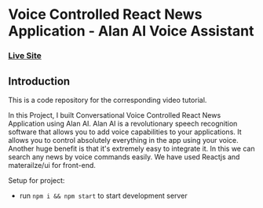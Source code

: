 # Voice Controlled React News Application - Alan AI Voice Assistant

### [Live Site](https://alan-news-app.netlify.app/)



## Introduction
This is a code repository for the corresponding video tutorial. 

In this Project, I built Conversational Voice Controlled React News Application using Alan AI. Alan AI is a revolutionary speech recognition software that allows you to add voice capabilities to your applications. It allows you to control absolutely everything in the app using your voice. Another huge benefit is that it's extremely easy to integrate it. 
In this we can search any news by voice commands easily.
We have used Reactjs and materailze/ui for front-end. 

Setup for project:
- run ```npm i && npm start``` to start development server
